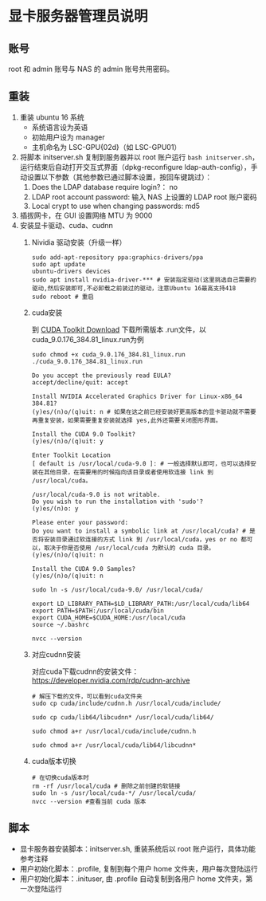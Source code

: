 # 显卡服务器管理员说明


## 账号
root 和 admin 账号与 NAS 的 admin 账号共用密码。


## 重装
1. 重装 ubuntu 16 系统
    * 系统语言设为英语
    * 初始用户设为 manager
    * 主机命名为 LSC-GPU{02d}（如 LSC-GPU01）
1. 将脚本 initserver.sh 复制到服务器并以 root 账户运行 ```bash initserver.sh```，运行结束后自动打开交互式界面（dpkg-reconfigure ldap-auth-config），手动设置以下参数（其他参数已通过脚本设置，按回车键跳过）：
    1. Does the LDAP database require login?： no
    1. LDAP root account password: 输入 NAS 上设置的 LDAP root 账户密码
    1. Local crypt to use when changing passwords: md5
1. 插拔网卡，在 GUI 设置网络 MTU 为 9000
1. 安装显卡驱动、cuda、cudnn
    1. Nividia 驱动安装（升级一样）
        ```
        sudo add-apt-repository ppa:graphics-drivers/ppa
        sudo apt update
        ubuntu-drivers devices
        sudo apt install nvidia-driver-*** # 安装指定驱动(这里挑选自己需要的驱动,然后安装即可,不必卸载之前装过的驱动，注意Ubuntu 16最高支持418
        sudo reboot # 重启
        ```
    2. cuda安装

        到 [CUDA Toolkit Download](https://developer.nvidia.com/cuda-downloads) 下载所需版本 .run文件，以 cuda_9.0.176_384.81_linux.run为例
        ```
        sudo chmod +x cuda_9.0.176_384.81_linux.run
        ./cuda_9.0.176_384.81_linux.run

        Do you accept the previously read EULA?
        accept/decline/quit: accept

        Install NVIDIA Accelerated Graphics Driver for Linux-x86_64 384.81?
        (y)es/(n)o/(q)uit: n # 如果在这之前已经安装好更高版本的显卡驱动就不需要再重复安装，如果需要重复安装就选择 yes,此外还需要关闭图形界面。

        Install the CUDA 9.0 Toolkit?
        (y)es/(n)o/(q)uit: y

        Enter Toolkit Location
        [ default is /usr/local/cuda-9.0 ]: # 一般选择默认即可，也可以选择安装在其他目录，在需要用的时候指向该目录或者使用软连接 link 到 /usr/local/cuda。

        /usr/local/cuda-9.0 is not writable.
        Do you wish to run the installation with 'sudo'?
        (y)es/(n)o: y

        Please enter your password: 
        Do you want to install a symbolic link at /usr/local/cuda? # 是否将安装目录通过软连接的方式 link 到 /usr/local/cuda，yes or no 都可以，取决于你是否使用 /usr/local/cuda 为默认的 cuda 目录。
        (y)es/(n)o/(q)uit: n

        Install the CUDA 9.0 Samples?
        (y)es/(n)o/(q)uit: n

        sudo ln -s /usr/local/cuda-9.0/ /usr/local/cuda/

        export LD_LIBRARY_PATH=$LD_LIBRARY_PATH:/usr/local/cuda/lib64
        export PATH=$PATH:/usr/local/cuda/bin
        export CUDA_HOME=$CUDA_HOME:/usr/local/cuda
        source ~/.bashrc

        nvcc --version
        ```  
    3. 对应cudnn安装
        
        对应cuda下载cudnn的安装文件：https://developer.nvidia.com/rdp/cudnn-archive
        ```
        # 解压下载的文件，可以看到cuda文件夹
        sudo cp cuda/include/cudnn.h /usr/local/cuda/include/

        sudo cp cuda/lib64/libcudnn* /usr/local/cuda/lib64/

        sudo chmod a+r /usr/local/cuda/include/cudnn.h

        sudo chmod a+r /usr/local/cuda/lib64/libcudnn*
        ```
    4. cuda版本切换
        ```
        # 在切换cuda版本时
        rm -rf /usr/local/cuda # 删除之前创建的软链接
        sudo ln -s /usr/local/cuda-*/ /usr/local/cuda/
        nvcc --version #查看当前 cuda 版本
        ```


## 脚本

* 显卡服务器安装脚本：initserver.sh, 重装系统后以 root 账户运行，具体功能参考注释
* 用户初始化脚本：.profile, 复制到每个用户 home 文件夹，用户每次登陆运行
* 用户初始化脚本：.inituser, 由 .profile 自动复制到各用户 home 文件夹，第一次登陆运行
